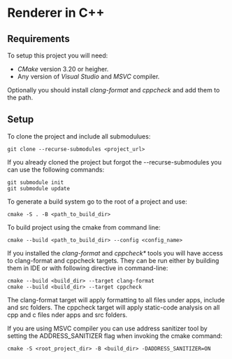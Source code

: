 # Renderer in C++ #

## Requirements ##

To setup this project you will need:

* _CMake_ version 3.20 or heigher.
* Any version of _Visual Studio_ and _MSVC_ compiler.

Optionally you should install _clang-format_ and _cppcheck_ and add them to the path.

## Setup ##

To clone the project and include all submodulues:

	git clone --recurse-submodules <project_url>

If you already cloned the project but forgot the --recurse-submodules you can use the following commands:

	git submodule init
	git submodule update

To generate a build system go to the root of a project and use:

	cmake -S . -B <path_to_build_dir>

To build project using the cmake from command line:

	cmake --build <path_to_build_dir> --config <config_name>

If you installed the _clang-format_ and _cppcheck*_ tools you will have access to clang-format and cppcheck targets. They can be run either by building them in IDE or with following directive in command-line:

	cmake --build <build_dir> --target clang-format
	cmake --build <build_dir> --target cppcheck

The clang-format target will apply formatting to all files under apps, include and src folders. The cppcheck target will apply static-code analysis on all cpp and c files nder apps and src folders.

If you are using MSVC compiler you can use address sanitizer tool by setting the ADDRESS_SANITIZER flag when invoking the cmake command:

	cmake -S <root_project_dir> -B <build_dir> -DADDRESS_SANITIZER=ON 
